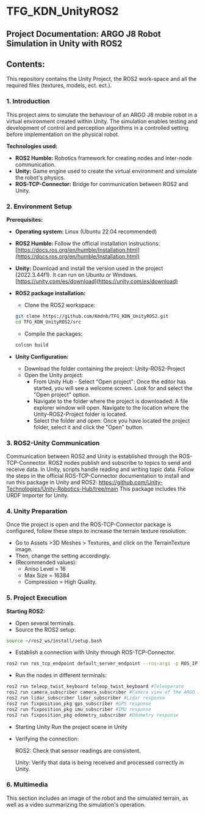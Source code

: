 # TFG_KDN_UnityROS2

## Project Documentation: ARGO J8 Robot Simulation in Unity with ROS2
## Contents:

This repository contains the Unity Project, the ROS2 work-space and all the required files (textures, models, ect. ect.).

### 1. Introduction
This project aims to simulate the behaviour of an ARGO J8 mobile robot in a virtual environment created within Unity. The simulation enables testing and development of control and perception algorithms in a controlled setting before implementation on the physical robot.

**Technologies used:**

* **ROS2 Humble:** Robotics framework for creating nodes and inter-node communication.
* **Unity:** Game engine used to create the virtual environment and simulate the robot's physics.
* **ROS-TCP-Connector:** Bridge for communication between ROS2 and Unity.

### 2. Environment Setup

**Prerequisites:**

* **Operating system:** Linux (Ubuntu 22.04 recommended)
* **ROS2 Humble:** Follow the official installation instructions: [https://docs.ros.org/en/humble/Installation.html](https://docs.ros.org/en/humble/Installation.html)
* **Unity:** Download and install the version used in the project (2022.3.44f1). It can run on Ubuntu or Windows. [https://unity.com/es/download](https://unity.com/es/download)
  
* **ROS2 package installation:**
   * Clone the ROS2 workspace:

   ```bash
   git clone https://github.com/Kmdnb/TFG_KDN_UnityROS2.git
   cd TFG_KDN_UnityROS2/src 
  ```

   * Compile the packages:
   
   ```bash
   colcon build
   ```

* **Unity Configuration:**
  * Download the folder containing the project: Unity-ROS2-Project
  * Open the Unity project:
    * From Unity Hub - Select "Open project": Once the editor has started, you will see a welcome screen. Look for and select the "Open project" option.
    * Navigate to the folder where the project is downloaded: A file explorer window will open. Navigate to the location where the Unity-ROS2-Project folder is located.
    * Select the folder and open: Once you have located the project folder, select it and click the "Open" button.
      
### 3. ROS2-Unity Communication

Communication between ROS2 and Unity is established through the ROS-TCP-Connector. ROS2 nodes publish and subscribe to topics to send and receive data. In Unity, scripts handle reading and writing topic data.
Follow the steps in the official ROS-TCP-Connector documentation to install and run this package in Unity and ROS2: https://github.com/Unity-Technologies/Unity-Robotics-Hub/tree/main
This package includes the URDF Importer for Unity.   

### 4. Unity Preparation

Once the project is open and the ROS-TCP-Connector package is configured, follow these steps to increase the terrain texture resolution:

  * Go to Assets  >3D Meshes > Textures, and click on the TerrainTexture image.
  * Then, change the setting accordingly.
  * (Recommended values):
      - Aniso Level = 16
      - Max Size = 16384
      - Compression = High Quality.


### 5. Project Execution

**Starting ROS2:**
* Open several terminals.
* Source the ROS2 setup:

```bash
source ~/ros2_ws/install/setup.bash
```

* Establish a connection with Unity through ROS-TCP-Connector.

```bash
ros2 run ros_tcp_endpoint default_server_endpoint --ros-args -p ROS_IP:= [YOUR_IP]
```

* Run the nodes in different terminals:

```bash
ros2 run teleop_twist_keyboard teleop_twist_keyboard #Teleoperate
ros2 run camera_subscriber camera_subscriber #Camera view of the ARGO J8
ros2 run lidar_subscriber lidar_subscriber #Lidar response
ros2 run fixposition_pkg gps_subscriber #GPS response
ros2 run fixposition_pkg imu_subscriber #IMU response
ros2 run fixposition_pkg odometry_subscriber #Odometry response
```

* Starting Unity
  Run the project scene in Unity

* Verifying the connection:

  ROS2: Check that sensor readings are consistent.
  
  Unity: Verify that data is being received and processed correctly in Unity.

### 6. Multimedia

This section includes an image of the robot and the simulated terrain, as well as a video summarizing the simulation's operation.
